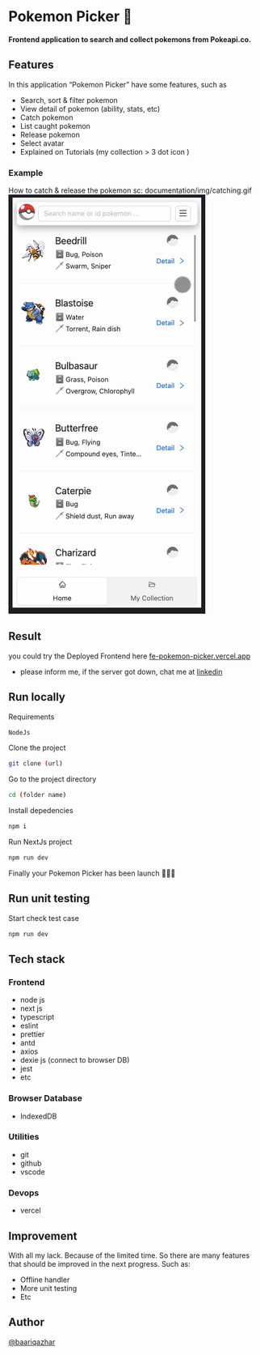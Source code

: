 # Pokemon Picker 🎒

#### Frontend application to search and collect pokemons from Pokeapi.co.

## Features

In this application “Pokemon Picker” have some features, such as

-   Search, sort & filter pokemon
-   View detail of pokemon (ability, stats, etc)
-   Catch pokemon
-   List caught pokemon
-   Release pokemon
-   Select avatar
-   Explained on Tutorials (my collection > 3 dot icon )

### Example

How to catch & release the pokemon
sc: documentation/img/catching.gif
![alt text](https://github.com/BaariqAzhar/fe-pokemon-picker/blob/main/documentation/img/catching.gif?raw=true)

## Result

you could try the Deployed Frontend here [fe-pokemon-picker.vercel.app](https://fe-pokemon-picker.vercel.app/)

-   please inform me, if the server got down, chat me at [linkedin](https://www.linkedin.com/in/baariq-azhar/)

## Run locally

Requirements

```bash
NodeJs
```

Clone the project

```bash
git clone (url)
```

Go to the project directory

```bash
cd (folder name)
```

Install depedencies

```bash
npm i
```

Run NextJs project

```bash
npm run dev
```

Finally your Pokemon Picker has been launch 🚀🚀🚀

## Run unit testing

Start check test case

```bash
npm run dev
```

## Tech stack

### Frontend

-   node js
-   next js
-   typescript
-   eslint
-   prettier
-   antd
-   axios
-   dexie js (connect to browser DB)
-   jest
-   etc

### Browser Database

-   IndexedDB

### Utilities

-   git
-   github
-   vscode

### Devops

-   vercel

## Improvement

With all my lack. Because of the limited time. So there are many features that should be improved in the next progress. Such as:

-   Offline handler
-   More unit testing
-   Etc

## Author

[@baariqazhar](https://github.com/BaariqAzhar)
